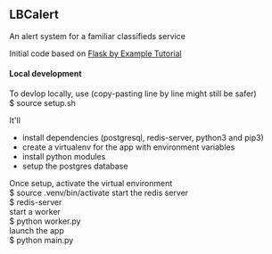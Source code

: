 ## LBCalert

An alert system for a familiar classifieds service

Initial code based on [Flask by Example Tutorial](https://realpython.com/flask-by-example-part-1-project-setup)

#### Local development

To devlop locally, use (copy-pasting line by line might still be safer)  
$ source setup.sh

It'll
- install dependencies (postgresql, redis-server, python3 and pip3)
- create a virtualenv for the app with environment variables
- install python modules
- setup the postgres database

Once setup, activate the virtual environment  
$ source .venv/bin/activate
start the redis server  
$ redis-server  
start a worker  
$ python worker.py  
launch the app  
$ python main.py  
